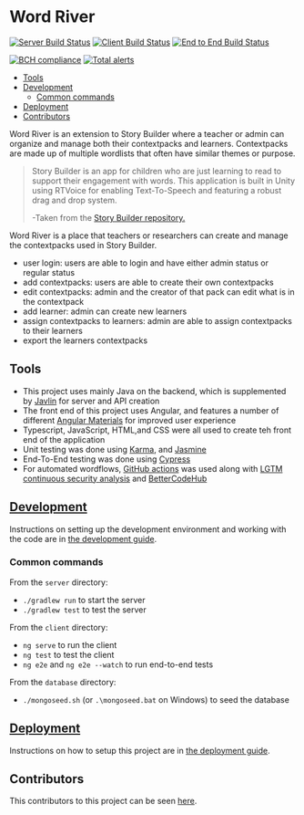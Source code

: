 # Word River <!-- omit in toc -->

[![Server Build Status](../../actions/workflows/server.yml/badge.svg)](../../actions/workflows/server.yml)
[![Client Build Status](../../actions/workflows/client.yaml/badge.svg)](../../actions/workflows/client.yaml)
[![End to End Build Status](../../actions/workflows/e2e.yaml/badge.svg)](../../actions/workflows/e2e.yaml)

[![BCH compliance](https://bettercodehub.com/edge/badge/UMM-CSci-3601-S21/it-3-thespicegirls?branch=main)](https://bettercodehub.com/)
[![Total alerts](https://img.shields.io/lgtm/alerts/g/UMM-CSci-3601-S21/it-3-thespicegirls.svg?logo=lgtm&logoWidth=18)](https://lgtm.com/projects/g/UMM-CSci-3601-S21/it-3-thespicegirls/alerts/)

- [Tools](#tools)
- [Development](#development)
  - [Common commands](#common-commands)
- [Deployment](#deployment)
- [Contributors](#contributors)

Word River is an extension to Story Builder where a teacher or admin can organize and manage both their contextpacks and learners. Contextpacks are made up of multiple wordlists that often have similar themes or purpose.
>Story Builder is an app for children who are just learning to read to support their engagement with words. This application is built in Unity using RTVoice for enabling Text-To-Speech and featuring a robust drag and drop system.
>
>-Taken from the [Story Builder repository.](https://github.com/kidstech/story-builder)

Word River is a place that teachers or researchers can create and manage the contextpacks used in Story Builder.

 - user login: users are able to login and have either admin status or regular status
 - add contextpacks: users are able to create their own contextpacks
 - edit contextpacks: admin and the creator of that pack can edit what is in the contextpack
 - add learner: admin can create new learners
 - assign contextpacks to learners: admin are able to assign contextpacks to their learners
 - export the learners contextpacks

## Tools 
- This project uses mainly Java on the backend, which is supplemented by [Javlin](https://javalin.io/) for server and API creation 
- The front end of this project uses Angular, and features a number of different [Angular Materials](https://material.angular.io/) for improved user experience
- Typescript, JavaScript, HTML,and CSS were all used to create teh front end of the application
- Unit testing was done using [Karma](https://karma-runner.github.io/latest/index.html), and [Jasmine](https://jasmine.github.io/)
- End-To-End testing was done using [Cypress](https://www.cypress.io/)
- For automated wordflows, [GitHub actions](https://github.com/features/actions) was used along with [LGTM continuous security analysis](https://lgtm.com/) and [BetterCodeHub](https://bettercodehub.com/)
## [Development](DEVELOPMENT.md)

Instructions on setting up the development environment and working with the code are in [the development guide](DEVELOPMENT.md).

### Common commands

From the `server` directory:
- `./gradlew run` to start the server
- `./gradlew test` to test the server

From the `client` directory:
- `ng serve` to run the client
- `ng test` to test the client
- `ng e2e` and `ng e2e --watch` to run end-to-end tests

From the `database` directory:
- `./mongoseed.sh` (or `.\mongoseed.bat` on Windows) to seed the database

## [Deployment](DEPLOYMENT.md)

Instructions on how to setup this project are in [the deployment guide](DEPLOYMENT.md).

## Contributors

This contributors to this project can be seen [here](../../graphs/contributors).
